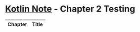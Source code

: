 # [Kotlin Note](../../README.md) - Chapter 2 Testing
| Chapter | Title |
| :-: | :- |

<br />

## 

<br />
